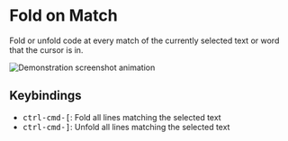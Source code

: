 Fold on Match
=============
Fold or unfold code at every match of the currently selected text or word that
the cursor is in.

![Demonstration screenshot animation](https://github.com/brunsa2/fold-on-match/blob/master/demo.gif)

Keybindings
-----------
* <kbd>ctrl-cmd-[</kbd>: Fold all lines matching the selected text
* <kbd>ctrl-cmd-]</kbd>: Unfold all lines matching the selected text
